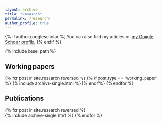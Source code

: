 ```yaml
---
layout: archive
title: "Research"
permalink: /research/
author_profile: true
---
```




{% if author.googlescholar %}
  You can also find my articles on <u><a href="{{author.googlescholar}}">my Google Scholar profile</a>.</u>
{% endif %}

{% include base_path %}

Working papers
-------

{% for post in site.research reversed %}
	{% if post.type == 'working_paper' %}
		{% include archive-single.html %}
	[% endif%}
{% endfor %}

Publications
-------

{% for post in site.research reversed %}	
	{% include archive-single.html %}
{% endfor %}


